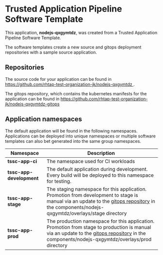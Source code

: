 # Trusted Application Pipeline Software Template

This application, **nodejs-qxgymtdz**, was created from a Trusted Application Pipeline Software Template.

The software templates create a new source and gitops deployment repositories with a sample source application. 

## Repositories

The source code for your application can be found in [https://github.com/rhtap-test-organization-jk/nodejs-qxgymtdz ](https://github.com/rhtap-test-organization-jk/nodejs-qxgymtdz ).
 
The gitops repository, which contains the kubernetes manifests for the application can be found in 
[https://github.com/rhtap-test-organization-jk/nodejs-qxgymtdz-gitops ](https://github.com/rhtap-test-organization-jk/nodejs-qxgymtdz-gitops ) 

## Application namespaces 

The default application will be found in the following namespaces. Applications can be deployed into unique namespaces or multiple software templates can also bet generated into the same group namespaces.  

|  Namespace   |  Description   |  
| -------- | -------- |
| **tssc-app-ci** | The namespace used for CI workloads |
| **tssc-app-development** | The default application during development. Every build will be deployed to this namespace for testing. |
| **tssc-app-stage** | The staging namespace for this application. Promotion from development to stage is manual via an update to the [gitops repository](https://github.com/rhtap-test-organization-jk/nodejs-qxgymtdz-gitops ) in the components/nodejs-qxgymtdz/overlays/stage directory |
| **tssc-app-prod** | The production namespace for this application. Promotion from stage to production is manual via an update to the [gitops repository](https://github.com/rhtap-test-organization-jk/nodejs-qxgymtdz-gitops ) in the components/nodejs-qxgymtdz/overlays/prod directory |